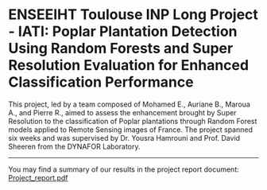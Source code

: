 # ENSEEIHT Toulouse INP Long Project - IATI: Poplar Plantation Detection Using Random Forests and Super Resolution Evaluation for Enhanced Classification Performance

This project, led by a team composed of Mohamed E., Auriane B., Maroua A., and Pierre R., aimed to assess the enhancement brought by Super Resolution to the classification of Poplar plantations through Random Forest models applied to Remote Sensing images of France. The project spanned six weeks and was supervised by Dr. Yousra Hamrouni and Prof. David Sheeren from the DYNAFOR Laboratory.

---
You may find a summary of our results in the project report document: [Project_report.pdf](https://github.com/pribardi/ML_poplar_plantation_detection/blob/main/Project_report.pdf)

